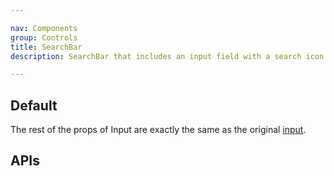 ```yaml
---

nav: Components
group: Controls
title: SearchBar
description: SearchBar that includes an input field with a search icon and clear button, allowing users to easily search for specific items or content.

---
```


## Default

The rest of the props of Input are exactly the same as the original [input](https://ant.design/components/input).

<code src="./demos/index.tsx" nopadding></code>

## APIs

<API></API>
